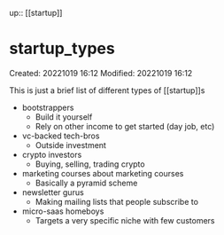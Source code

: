 up:: [[startup]]

# startup_types

Created: 20221019 16:12
Modified: 20221019 16:12

This is just a brief list of different types of [[startup]]s
- bootstrappers
	- Build it yourself
	- Rely on other income to get started (day job, etc)
- vc-backed tech-bros
	- Outside investment
- crypto investors
	- Buying, selling, trading crypto
- marketing courses about marketing courses
	- Basically a pyramid scheme
- newsletter gurus
	- Making mailing lists that people subscribe to
- micro-saas homeboys
	- Targets a very specific niche with few customers
